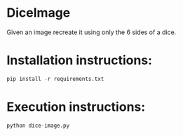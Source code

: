# DiceImage
Given an image recreate it using only the 6 sides of a dice.

# Installation instructions:
```python
pip install -r requirements.txt
```

# Execution instructions:
```python
python dice-image.py
```
